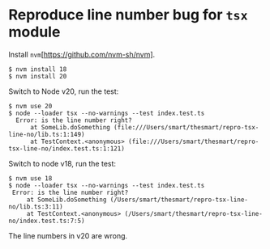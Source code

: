 # Reproduce line number bug for `tsx` module

Install `nvm`[https://github.com/nvm-sh/nvm].

```
$ nvm install 18
$ nvm install 20
```

 Switch to Node v20, run the test:
```
$ nvm use 20
$ node --loader tsx --no-warnings --test index.test.ts
  Error: is the line number right?
      at SomeLib.doSomething (file:///Users/smart/thesmart/repro-tsx-line-no/lib.ts:1:149)
      at TestContext.<anonymous> (file:///Users/smart/thesmart/repro-tsx-line-no/index.test.ts:1:121)
```

Switch to node v18, run the test:
 ```
 $ nvm use 18
 $ node --loader tsx --no-warnings --test index.test.ts
  Error: is the line number right?
      at SomeLib.doSomething (/Users/smart/thesmart/repro-tsx-line-no/lib.ts:3:11)
      at TestContext.<anonymous> (/Users/smart/thesmart/repro-tsx-line-no/index.test.ts:7:5)
 ```

The line numbers in v20 are wrong.
